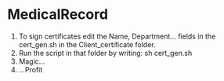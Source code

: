 MedicalRecord
====
1. To sign certificates edit the Name, Department... fields in the cert_gen.sh in the Client_certificate folder.
2. Run the script in that folder by writing: sh cert_gen.sh
3. Magic...
4. ...Profit